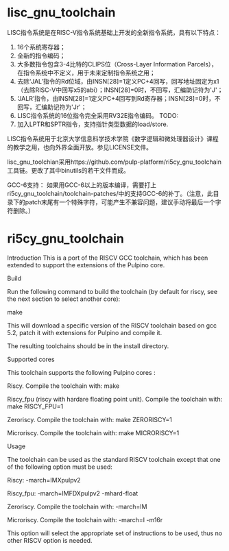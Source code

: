 # lisc_gnu_toolchain
LISC指令系统是在RISC-V指令系统基础上开发的全新指令系统，具有以下特点：
  1. 16个系统寄存器；
  2. 全新的指令编码；
  3. 大多数指令包含3-4比特的CLIPS位（Cross-Layer Information Parcels），在指令系统中不定义，用于未来定制指令系统之用；
  4. 去除‘JAL’指令的Rd位域，由INSN[28]=1定义PC+4回写，回写地址固定为x1 （去除RISC-V中回写x5的abi）；INSN[28]=0时，不回写，汇编助记符为'J'；
  5. ‘JALR’指令，由INSN[28]=1定义PC+4回写到Rd寄存器；INSN[28]=0时，不回写，汇编助记符为'Jr'；
  6. LISC指令系统的16位指令完全采用RV32E指令编码。
  TODO:
  7. 加入LPTR和SPTR指令，支持指针类型数据的load/store.

LISC指令系统用于北京大学信息科学技术学院《数字逻辑和微处理器设计》课程的教学之用，也向外界全面开放。参见LICENSE文件。

lisc_gnu_toolchian采用https://github.com/pulp-platform/ri5cy_gnu_toolchain 工具链。更改了其中binutils的若干文件而成。

GCC-6支持：
  如果用GCC-6以上的版本编译，需要打上ri5cy_gnu_toolchain/toolchain-patches/中的支持GCC-6的补丁。（注意，此目录下的patch末尾有一个特殊字符，可能产生不兼容问题，建议手动将最后一个字符删除。）

# ri5cy_gnu_toolchain
Introduction
This is a port of the RISCV GCC toolchain, which has been extended to support the extensions of the Pulpino core.

Build

Run the following command to build the toolchain (by default for riscy, see the next section to select another core):

make

This will download a specific version of the RISCV toolchain based on gcc 5.2, patch it with extensions for Pulpino and compile it.

The resulting toolchains should be in the install directory.

Supported cores

This toolchain supports the following Pulpino cores :

Riscy. Compile the toolchain with: make

Riscy_fpu (riscy with hardare floating point unit). Compile the toolchain with: make RISCY_FPU=1

Zeroriscy. Compile the toolchain with: make ZERORISCY=1

Microriscy. Compile the toolchain with: make MICRORISCY=1

Usage

The toolchain can be used as the standard RISCV toolchain except that one of the following option must be used:

Riscy: -march=IMXpulpv2

Riscy_fpu: -march=IMFDXpulpv2 -mhard-float

Zeroriscy. Compile the toolchain with: -march=IM

Microriscy. Compile the toolchain with: -march=I -m16r

This option will select the appropriate set of instructions to be used, thus no other RISCV option is needed.
